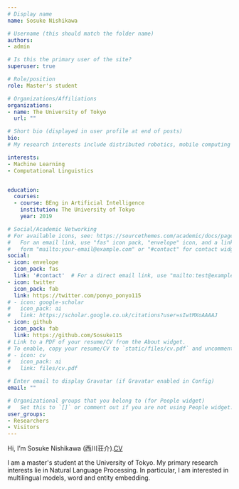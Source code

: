```yaml
---
# Display name
name: Sosuke Nishikawa

# Username (this should match the folder name)
authors:
- admin

# Is this the primary user of the site?
superuser: true

# Role/position
role: Master's student 

# Organizations/Affiliations
organizations:
- name: The University of Tokyo
  url: ""

# Short bio (displayed in user profile at end of posts)
bio: 
# My research interests include distributed robotics, mobile computing and programmable matter.

interests:
- Machine Learning
- Computational Linguistics


education:
  courses:
  - course: BEng in Artificial Intelligence
    institution: The University of Tokyo
    year: 2019

# Social/Academic Networking
# For available icons, see: https://sourcethemes.com/academic/docs/page-builder/#icons
#   For an email link, use "fas" icon pack, "envelope" icon, and a link in the
#   form "mailto:your-email@example.com" or "#contact" for contact widget.
social:
- icon: envelope
  icon_pack: fas
  link: '#contact'  # For a direct email link, use "mailto:test@example.org".
- icon: twitter
  icon_pack: fab
  link: https://twitter.com/ponyo_ponyo115
# - icon: google-scholar
#   icon_pack: ai
#   link: https://scholar.google.co.uk/citations?user=sIwtMXoAAAAJ
- icon: github
  icon_pack: fab
  link: https://github.com/Sosuke115
# Link to a PDF of your resume/CV from the About widget.
# To enable, copy your resume/CV to `static/files/cv.pdf` and uncomment the lines below.
# - icon: cv
#   icon_pack: ai
#   link: files/cv.pdf

# Enter email to display Gravatar (if Gravatar enabled in Config)
email: ""

# Organizational groups that you belong to (for People widget)
#   Set this to `[]` or comment out if you are not using People widget.
user_groups:
- Researchers
- Visitors
---
```



Hi, I’m Sosuke Nishikawa (西川荘介).[CV](https://Sosuke115.github.io//files/CV.pdf)

I am a master's student at the University of Tokyo. 
My primary research interests lie in Natural Language Processing. In particular, I am interested in multilingual models, word and entity embedding.
